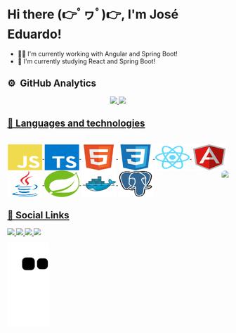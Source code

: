 <h1 align="left">Hi there (👉ﾟヮﾟ)👉, I'm José Eduardo!</h1>

- 👨‍💻 I'm currently working with Angular and Spring Boot!
- 📒 I'm currently studying React and Spring Boot!

## ⚙️ &nbsp;GitHub Analytics

<div align="center">
  <a href="https://github.com/JoseEduardoSS">
  <img height="180em" src="https://github-readme-stats.vercel.app/api?username=JoseEduardoSS&show_icons=true&theme=tokyonight&count_private=true"/>
  <img height="180em" src="https://github-readme-stats.vercel.app/api/top-langs/?username=JoseEduardoSS&layout=compact&langs_count=7&theme=tokyonight"/>
</div>

## 🔭 Languages and technologies
  
<div style="display: inline_block"><br>
  <img align="center" height="60" width="80" src="https://raw.githubusercontent.com/devicons/devicon/master/icons/javascript/javascript-plain.svg">
  <img align="center" height="60" width="80" src="https://raw.githubusercontent.com/devicons/devicon/master/icons/typescript/typescript-plain.svg">
  <img align="center" height="60" width="80" src="https://raw.githubusercontent.com/devicons/devicon/master/icons/html5/html5-original.svg">
  <img align="center" height="60" width="80" src="https://raw.githubusercontent.com/devicons/devicon/master/icons/css3/css3-original.svg">
  <img align="center" height="60" width="80" src="https://raw.githubusercontent.com/devicons/devicon/1119b9f84c0290e0f0b38982099a2bd027a48bf1/icons/react/react-original.svg">
  <img align="center" height="60" width="80" src="https://raw.githubusercontent.com/devicons/devicon/1119b9f84c0290e0f0b38982099a2bd027a48bf1/icons/angularjs/angularjs-original.svg">
  <img align="center" height="60" width="80" src="https://raw.githubusercontent.com/devicons/devicon/1119b9f84c0290e0f0b38982099a2bd027a48bf1/icons/java/java-original.svg">
  <img align="center" height="60" width="80" src="https://raw.githubusercontent.com/devicons/devicon/1119b9f84c0290e0f0b38982099a2bd027a48bf1/icons/spring/spring-original.svg">
  <img align="center" height="60" width="80" src="https://raw.githubusercontent.com/devicons/devicon/1119b9f84c0290e0f0b38982099a2bd027a48bf1/icons/docker/docker-original.svg">
  <img align="center" height="60" width="80" src="https://raw.githubusercontent.com/devicons/devicon/1119b9f84c0290e0f0b38982099a2bd027a48bf1/icons/postgresql/postgresql-original.svg">
  <img align="right" height="150" style="border-radius:50px;" src="https://i.pinimg.com/originals/e9/4a/43/e94a434eb01b15e2b6d0f7723f69d0d2.gif">
</div>
  
  ## 🔗 Social Links
  <div> 
  <a href="https://www.instagram.com/joseeduardoss8/" target="_blank">
    <img src="https://img.shields.io/badge/-Instagram-%23E4405F?style=for-the-badge&logo=instagram&logoColor=white" target="_blank" />
  </a>
   
  <a href = "mailto:joseesouza14@gmail.com" target="_blank">
    <img src="https://img.shields.io/badge/-Gmail-%23333?style=for-the-badge&logo=gmail&logoColor=white" />
  </a>
    
  <a href="https://www.linkedin.com/in/josé-eduardo-santos-de-souza-14aab21a9/" target="_blank">
    <img src="https://img.shields.io/badge/-LinkedIn-%230077B5?style=for-the-badge&logo=linkedin&logoColor=white" target="_blank" />
  </a> 
    
  <a href="https://web.whatsapp.com/send?l=en&phone=+55 48999022132" target="_blank">
    <img src="https://img.shields.io/badge/WhatsApp-25D366?style=for-the-badge&logo=whatsapp&logoColor=white" target="_blank" />
  </a>
  
 
  ![Snake animation](https://github.com/JoseEduardoSS/JoseEduardoSS/blob/output/github-contribution-grid-snake.svg)
 
</div>
